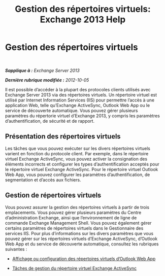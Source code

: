﻿---
title: 'Gestion des répertoires virtuels: Exchange 2013 Help'
TOCTitle: Gestion des répertoires virtuels
ms:assetid: 1af30fd5-621c-4acb-b6df-d8fa64d719ba
ms:mtpsurl: https://technet.microsoft.com/fr-fr/library/Ff952752(v=EXCHG.150)
ms:contentKeyID: 50477708
ms.date: 04/24/2018
mtps_version: v=EXCHG.150
ms.translationtype: HT
---

# Gestion des répertoires virtuels

 

_**Sapplique à :** Exchange Server 2013_

_**Dernière rubrique modifiée :** 2012-10-05_

Il est possible d’accéder à la plupart des protocoles clients utilisés avec Exchange Server 2013 via des répertoires virtuels. Un répertoire virtuel est utilisé par Internet Information Services (IIS) pour permettre l’accès à une application Web, telle qu’Exchange ActiveSync, Outlook Web App ou le service de découverte automatique. Vous pouvez gérer plusieurs paramètres du répertorie virtuel d’Exchange 2013, y compris les paramètres d’authentification, de sécurité et de rapport.

## Présentation des répertoires virtuels

Les tâches que vous pouvez exécuter sur les divers répertoires virtuels varient en fonction du protocole client. Par exemple, dans le répertoire virtuel Exchange ActiveSync, vous pouvez activer la consignation des éléments incorrects et configurer les types d’authentification acceptés pour le répertoire virtuel Exchange ActiveSync. Pour le répertoire virtuel Outlook Web App, vous pouvez configurer les paramètres d’authentification, de segmentation et d’accès aux fichiers.

## Gestion de répertoires virtuels

Vous pouvez assurer la gestion des répertoires virtuels à partir de trois emplacements. Vous pouvez gérer plusieurs paramètres du Centre d’administration Exchange, ainsi que l’environnement de ligne de commande Exchange Management Shell. Vous pouvez également gérer certains paramètres de répertoires virtuels dans le Gestionnaire des services IIS. Pour plus d’informations sur les divers paramètres que vous pouvez gérer sur les répertoires virtuels d’Exchange ActiveSync, d’Outlook Web App et du service de découverte automatique, consultez les rubriques suivantes :

  - [Affichage ou configuration des répertoires virtuels d’Outlook Web App](view-or-configure-outlook-web-app-virtual-directories-exchange-2013-help.md)

  - [Tâches de gestion du répertoire virtuel Exchange ActiveSync](exchange-activesync-virtual-directory-management-tasks-exchange-2013-help.md)

